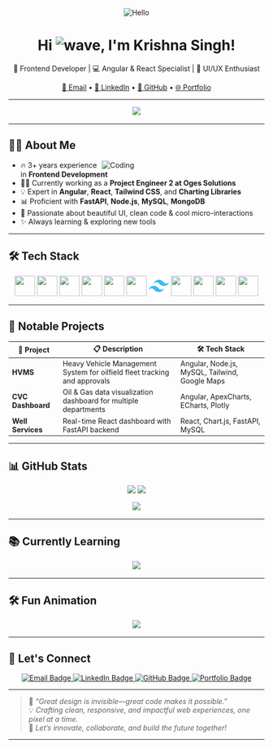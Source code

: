 <p align='center'>
  <img src="https://media.giphy.com/media/xUPGcguWZHRC2HyBRS/giphy.gif" alt="Hello" width="200" />
</p>

<h1 align="center">
  Hi <img src="https://media.giphy.com/media/hvRJCLFzcasrR4ia7z/giphy.gif" height="28" alt="wave">, I'm Krishna Singh!
</h1>

<p align="center">
  🚀 Frontend Developer | 💻 Angular & React Specialist | 🎨 UI/UX Enthusiast  
</p>

<p align="center">
  <a href="mailto:krisnas9792@gmail.com">📧 Email</a> •
  <a href="https://www.linkedin.com/in/krishna-singh-5a2244196">🔗 LinkedIn</a> •
  <a href="https://github.com/Szkrishna">🐙 GitHub</a> •
  <a href="http://krishna-singh-portfolio.tech">🌐 Portfolio</a>
</p>

---

<p align="center">
  <img src="https://readme-typing-svg.demolab.com?font=Fira+Code&pause=1000&color=00A2FF&center=true&vCenter=true&width=650&lines=Welcome+to+my+GitHub+Profile;I+love+crafting+modern+UIs+and+clean+code;Let's+Build+Something+Amazing!" />
</p>

---

## 🧑‍💻 About Me

<img align="right" alt="Coding" width="320" src="https://media.giphy.com/media/qgQUggAC3Pfv687qPC/giphy.gif" />

- 🔥 3+ years experience in **Frontend Development**
- 👨‍💼 Currently working as a **Project Engineer 2 at Oges Solutions**
- 💡 Expert in **Angular**, **React**, **Tailwind CSS**, and **Charting Libraries**
- 📊 Proficient with **FastAPI**, **Node.js**, **MySQL**, **MongoDB**
- 🎨 Passionate about beautiful UI, clean code & cool micro-interactions
- ✨ Always learning & exploring new tools

---

## 🛠 Tech Stack

<p align="center">
  <img class="tech-icon" src="https://cdn.jsdelivr.net/gh/devicons/devicon/icons/html5/html5-original.svg" width="40" height="40" />
  <img class="tech-icon" src="https://cdn.jsdelivr.net/gh/devicons/devicon/icons/css3/css3-original.svg" width="40" height="40" />
  <img class="tech-icon" src="https://cdn.jsdelivr.net/gh/devicons/devicon/icons/javascript/javascript-original.svg" width="40" height="40" />
  <img class="tech-icon" src="https://cdn.jsdelivr.net/gh/devicons/devicon/icons/typescript/typescript-original.svg" width="40" height="40" />
  <img class="tech-icon" src="https://cdn.jsdelivr.net/gh/devicons/devicon/icons/angularjs/angularjs-original.svg" width="40" height="40" />
  <img class="tech-icon" src="https://cdn.jsdelivr.net/gh/devicons/devicon/icons/react/react-original.svg" width="40" height="40" />
  <img class="tech-icon" src="https://raw.githubusercontent.com/devicons/devicon/master/icons/tailwindcss/tailwindcss-plain.svg" width="40" height="40" />
  <img class="tech-icon" src="https://cdn.jsdelivr.net/gh/devicons/devicon/icons/nodejs/nodejs-original.svg" width="40" height="40" />
  <img class="tech-icon" src="https://cdn.jsdelivr.net/gh/devicons/devicon/icons/mysql/mysql-original.svg" width="40" height="40" />
  <img class="tech-icon" src="https://cdn.jsdelivr.net/gh/devicons/devicon/icons/mongodb/mongodb-original.svg" width="40" height="40" />
  <img class="tech-icon" src="https://cdn.jsdelivr.net/gh/devicons/devicon/icons/python/python-original.svg" width="40" height="40" />
</p>

---

## 🌟 Notable Projects

| 🚀 Project | 📋 Description | 🛠 Tech Stack |
|-----------|----------------|--------------|
| **HVMS** | Heavy Vehicle Management System for oilfield fleet tracking and approvals | Angular, Node.js, MySQL, Tailwind, Google Maps |
| **CVC Dashboard** | Oil & Gas data visualization dashboard for multiple departments | Angular, ApexCharts, ECharts, Plotly |
| **Well Services** | Real-time React dashboard with FastAPI backend | React, Chart.js, FastAPI, MySQL |

---

## 📊 GitHub Stats

<p align="center">
  <img src="https://github-readme-stats.vercel.app/api?username=Szkrishna&theme=react&show_icons=true&hide_border=true" width="48%" />
  <img src="https://github-readme-streak-stats.herokuapp.com?user=Szkrishna&theme=react&hide_border=true" width="48%" />
</p>

<p align="center">
  <img src="https://github-profile-summary-cards.vercel.app/api/cards/profile-details?username=Szkrishna&theme=github_dark" />
</p>

---

## 📚 Currently Learning

<p align="center">
  <img src="https://skillicons.dev/icons?i=nextjs,docker,graphql,firebase" />
</p>

---

## 🛠 Fun Animation

<p align="center">
  <img src="https://readme-typing-svg.demolab.com?font=Fira+Code&size=24&pause=1000&center=true&vCenter=true&width=600&height=50&lines=Hi+I'm+Krishna+Singh;Frontend+Ninja+%F0%9F%91%BD+with+React+%26+Angular;Let's+Build+Something+Awesome!" />
</p>

---

## 🤝 Let's Connect

<p align="center">
  <a href="mailto:krisnas9792@gmail.com" target="_blank">
    <img src="https://img.shields.io/badge/-Email-D14836?style=for-the-badge&logo=gmail&logoColor=white" alt="Email Badge"/>
  </a>
  <a href="https://www.linkedin.com/in/krishna-singh-5a2244196/" target="_blank">
    <img src="https://img.shields.io/badge/-Krishna%20Singh-blue?style=for-the-badge&logo=Linkedin&logoColor=white" alt="LinkedIn Badge"/>
  </a>
  <a href="https://github.com/Szkrishna" target="_blank">
    <img src="https://img.shields.io/badge/-Szkrishna-black?style=for-the-badge&logo=github&logoColor=white" alt="GitHub Badge"/>
  </a>
  <a href="http://krishna-singh-portfolio.tech" target="_blank">
    <img src="https://img.shields.io/badge/-Portfolio-ff7139?style=for-the-badge&logo=Firefox-Browser&logoColor=white" alt="Portfolio Badge"/>
  </a>
</p>

---

> 🎯 _"Great design is invisible—great code makes it possible."_  
> 💡 _Crafting clean, responsive, and impactful web experiences, one pixel at a time._  
> 🚀 _Let’s innovate, collaborate, and build the future together!_

---


